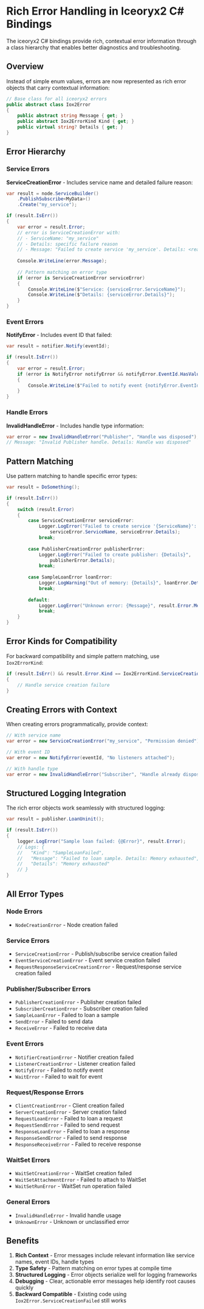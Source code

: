 # Rich Error Handling in Iceoryx2 C# Bindings

The iceoryx2 C# bindings provide rich, contextual error information through a class hierarchy that enables better diagnostics and troubleshooting.

## Overview

Instead of simple enum values, errors are now represented as rich error objects that carry contextual information:

```csharp
// Base class for all iceoryx2 errors
public abstract class Iox2Error
{
    public abstract string Message { get; }
    public abstract Iox2ErrorKind Kind { get; }
    public virtual string? Details { get; }
}
```

## Error Hierarchy

### Service Errors

**ServiceCreationError** - Includes service name and detailed failure reason:

```csharp
var result = node.ServiceBuilder()
    .PublishSubscribe<MyData>()
    .Create("my_service");

if (result.IsErr())
{
    var error = result.Error;
    // error is ServiceCreationError with:
    // - ServiceName: "my_service"
    // - Details: specific failure reason
    // - Message: "Failed to create service 'my_service'. Details: <reason>"
    
    Console.WriteLine(error.Message);
    
    // Pattern matching on error type
    if (error is ServiceCreationError serviceError)
    {
        Console.WriteLine($"Service: {serviceError.ServiceName}");
        Console.WriteLine($"Details: {serviceError.Details}");
    }
}
```

### Event Errors

**NotifyError** - Includes event ID that failed:

```csharp
var result = notifier.Notify(eventId);

if (result.IsErr())
{
    var error = result.Error;
    if (error is NotifyError notifyError && notifyError.EventId.HasValue)
    {
        Console.WriteLine($"Failed to notify event {notifyError.EventId.Value}");
    }
}
```

### Handle Errors

**InvalidHandleError** - Includes handle type information:

```csharp
var error = new InvalidHandleError("Publisher", "Handle was disposed");
// Message: "Invalid Publisher handle. Details: Handle was disposed"
```

## Pattern Matching

Use pattern matching to handle specific error types:

```csharp
var result = DoSomething();

if (result.IsErr())
{
    switch (result.Error)
    {
        case ServiceCreationError serviceError:
            Logger.LogError("Failed to create service '{ServiceName}': {Details}",
                serviceError.ServiceName, serviceError.Details);
            break;
            
        case PublisherCreationError publisherError:
            Logger.LogError("Failed to create publisher: {Details}",
                publisherError.Details);
            break;
            
        case SampleLoanError loanError:
            Logger.LogWarning("Out of memory: {Details}", loanError.Details);
            break;
            
        default:
            Logger.LogError("Unknown error: {Message}", result.Error.Message);
            break;
    }
}
```

## Error Kinds for Compatibility

For backward compatibility and simple pattern matching, use `Iox2ErrorKind`:

```csharp
if (result.IsErr() && result.Error.Kind == Iox2ErrorKind.ServiceCreationFailed)
{
    // Handle service creation failure
}
```

## Creating Errors with Context

When creating errors programmatically, provide context:

```csharp
// With service name
var error = new ServiceCreationError("my_service", "Permission denied");

// With event ID
var error = new NotifyError(eventId, "No listeners attached");

// With handle type
var error = new InvalidHandleError("Subscriber", "Handle already disposed");
```

## Structured Logging Integration

The rich error objects work seamlessly with structured logging:

```csharp
var result = publisher.LoanUninit();

if (result.IsErr())
{
    logger.LogError("Sample loan failed: {@Error}", result.Error);
    // Logs: {
    //   "Kind": "SampleLoanFailed",
    //   "Message": "Failed to loan sample. Details: Memory exhausted",
    //   "Details": "Memory exhausted"
    // }
}
```

## All Error Types

### Node Errors
- `NodeCreationError` - Node creation failed

### Service Errors
- `ServiceCreationError` - Publish/subscribe service creation failed
- `EventServiceCreationError` - Event service creation failed
- `RequestResponseServiceCreationError` - Request/response service creation failed

### Publisher/Subscriber Errors
- `PublisherCreationError` - Publisher creation failed
- `SubscriberCreationError` - Subscriber creation failed
- `SampleLoanError` - Failed to loan a sample
- `SendError` - Failed to send data
- `ReceiveError` - Failed to receive data

### Event Errors
- `NotifierCreationError` - Notifier creation failed
- `ListenerCreationError` - Listener creation failed
- `NotifyError` - Failed to notify event
- `WaitError` - Failed to wait for event

### Request/Response Errors
- `ClientCreationError` - Client creation failed
- `ServerCreationError` - Server creation failed
- `RequestLoanError` - Failed to loan a request
- `RequestSendError` - Failed to send request
- `ResponseLoanError` - Failed to loan a response
- `ResponseSendError` - Failed to send response
- `ResponseReceiveError` - Failed to receive response

### WaitSet Errors
- `WaitSetCreationError` - WaitSet creation failed
- `WaitSetAttachmentError` - Failed to attach to WaitSet
- `WaitSetRunError` - WaitSet run operation failed

### General Errors
- `InvalidHandleError` - Invalid handle usage
- `UnknownError` - Unknown or unclassified error

## Benefits

1. **Rich Context** - Error messages include relevant information like service names, event IDs, handle types
2. **Type Safety** - Pattern matching on error types at compile time
3. **Structured Logging** - Error objects serialize well for logging frameworks
4. **Debugging** - Clear, actionable error messages help identify root causes quickly
5. **Backward Compatible** - Existing code using `Iox2Error.ServiceCreationFailed` still works
